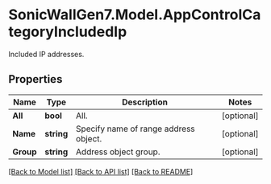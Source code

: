 # SonicWallGen7.Model.AppControlCategoryIncludedIp
Included IP addresses.

## Properties

Name | Type | Description | Notes
------------ | ------------- | ------------- | -------------
**All** | **bool** | All. | [optional] 
**Name** | **string** | Specify name of range address object. | [optional] 
**Group** | **string** | Address object group. | [optional] 

[[Back to Model list]](../README.md#documentation-for-models) [[Back to API list]](../README.md#documentation-for-api-endpoints) [[Back to README]](../README.md)

